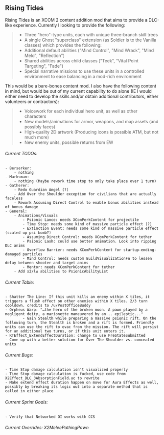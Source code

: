 ## Rising Tides

Rising Tides is an XCOM 2 content addition mod that aims to provide a DLC-like experience. Currently I looking to provide the following:

>- Three "hero"-type units, each with unique three-branch skill trees
>- A single Ghost "superclass" extension (as Soldier is to the Vanilla classes) which provides the following:
>  - Additional default abilities ("Mind Control", "Mind Wrack", "Mind Meld", "Reflection")
>  - Shared abilities across child classes ("Teek", "Vital Point Targeting", "Fade")
>- Special narrative missions to use these units in a controlled environment to ease balancing in a mod-rich environment

This would be a bare-bones content mod. I also have the following content in mind, but would be out of my current capability to do alone (IE I would either need to develop the skills and/or obtain additional contributors, either volunteers or contractors):

>- Voicework for each individual hero unit, as well as other characters
>- New models/animations for armor, weapons, and map assets (and possibly faces)
>- High-quality 2D artwork (Producing icons is possible ATM, but not much more)
>- New enemy units, possible returns from EW

###### Current TODOs:
	- Berserker:
		- nothing
	- Marksman:
		- nothing (Maybe rework time stop to only take place over 1 turn)
	- Gatherer:
		- Redo Guardian Angel (?)
		- Add Over the Shoulder exception for civilians that are actually faceless
		- Rework Assuming Direct Control to enable bonus abilities instead of bonus damage
	- General:
		- Animations/Visuals
			- Psionic Lance: needs XComPerkContent for projectile
			- Time Stop: needs some kind of massive particle effect (?)
			- Extinction Event: needs some kind of massive particle effect (scaled up psi bomb?)
			- Assuming Direct Control: needs XComPerkContent for tether
			- Psionic Lash: could use better animation. Look into ripping DLC anims
			- Overflow Barrier: needs XComPerkContent for startup-ending-damaged particles
			- Mind Control: needs custom BuildVisualizationFn to lessen delay between shooter and target anims
			- Mentor: needs XComPerkContent for tether
		- Add x2/lw abilities to PsionicAbilityList

###### Current Table:
	- Shatter The Line: If this unit kills an enemy within X tiles, it triggers a flush effect on other enemies within X tiles. 2/3 turn cooldown. credits to /u/PostOfficeBuddy
	- Orpheus Warp: "…the hero of the broken moon. A pawn played by a negligent deity, a marionette maneuvered by an... epileptic..."
      		- Gain Stealth while preparing a massive psionic rift. On the following turn, the Stealth is broken and a rift is formed. Friendly units can use the rift to evac from the mission. The rift will persist for an additional two turns, or if this unit enters it.
	- RTEffect_ExtendEffectDuration: change to use PreStateSubmitted
	- Come up with a better solution for Over The Shoulder vs. concealed units


###### Current Bugs:
	- Time Stop damage calculation isn't visualized properly
	- Time Stop damage calculation is fucked, use code from X2Effect_DLC_3AbsorptionField.uc to rewrite
	- Make extend effect duration happen on move for Aura Effects as well, possibly by breaking its logic out into a separate method that is called in either place

###### Current Sprint Goals:
	- Verify that Networked OI works with CCS

###### Current Overrides: X2MeleePathingPawn

